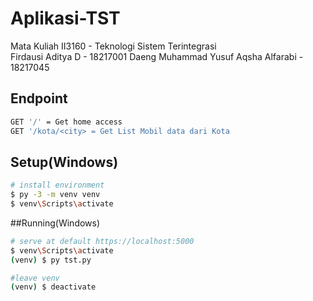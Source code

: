 # Aplikasi-TST
Mata Kuliah II3160 - Teknologi Sistem Terintegrasi\
Firdausi Aditya D - 18217001
Daeng Muhammad Yusuf Aqsha Alfarabi - 18217045

## Endpoint
```bash
GET '/' = Get home access
GET '/kota/<city> = Get List Mobil data dari Kota
```

## Setup(Windows)
```bash
# install environment
$ py -3 -m venv venv
$ venv\Scripts\activate
```

##Running(Windows)
```bash
# serve at default https://localhost:5000
$ venv\Scripts\activate
(venv) $ py tst.py

#leave venv
(venv) $ deactivate
```

